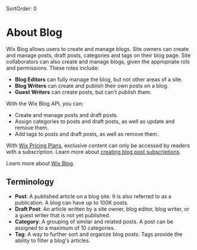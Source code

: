 SortOrder: 0
# About Blog

Wix Blog allows users to create and manage blogs. Site owners can create and manage posts, draft posts, categories and tags on their blog page. Site collaborators can also create and manage blogs, given the appropriate rols and permissions. These roles include: 
- **Blog Editors** can fully manage the blog, but not other areas of a site.
- **Blog Writers** can create and publish their own posts on a blog.
- **Guest Writers** can create posts, but can't publish them. 


With the Wix Blog API, you can: 
- Create and manage posts and draft posts.
- Assign categories to posts and draft posts, as well as update and remove them. 
- Add tags to posts and draft posts, as well as remove them. 


With [Wix Pricing Plans](https://dev.wix.com/api/rest/wix-pricing-plans/pricing-plans/introduction), exclusive content can only be accessed by readers with a subscription. 
Learn more about [creating blog post subscriptions](https://support.wix.com/en/article/wix-blog-creating-blog-post-subscriptions).


Learn more about [Wix Blog](https://support.wix.com/en/article/wix-blog-about-the-wix-blog).

## Terminology

- **Post**: A published article on a blog site. It is also referred to as a publication. A blog can have up to 100K posts. 
- **Draft Post**: An article written by a site owner, blog editor, blog writer, or a guest writer that is not yet published.
- **Category**: A grouping of similar and related posts. A post can be assigned to a maximum of 10 categories.
- **Tag**: A way to further sort and organize blog posts. Tags provide the ability to filter a blog's articles. 